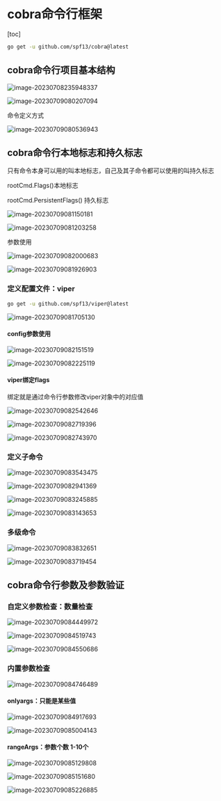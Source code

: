 # cobra命令行框架

[toc]

```bash
go get -u github.com/spf13/cobra@latest
```
## cobra命令行项目基本结构
![image-20230708235948337](imgs/image-20230708235948337.png)

![image-20230709080207094](imgs/image-20230709080207094.png)

命令定义方式

![image-20230709080536943](imgs/image-20230709080536943.png)

## cobra命令行本地标志和持久标志

只有命令本身可以用的叫本地标志，自己及其子命令都可以使用的叫持久标志

rootCmd.Flags()本地标志

rootCmd.PersistentFlags() 持久标志

![image-20230709081150181](imgs/image-20230709081150181.png)

![image-20230709081203258](imgs/image-20230709081203258.png)

参数使用

![image-20230709082000683](imgs/image-20230709082000683.png)

![image-20230709081926903](imgs/image-20230709081926903.png)



### 定义配置文件：viper

```bash
go get -u github.com/spf13/viper@latest
```

![image-20230709081705130](imgs/image-20230709081705130.png)

#### config参数使用

![image-20230709082151519](imgs/image-20230709082151519.png)

![image-20230709082225119](imgs/image-20230709082225119.png)

#### viper绑定flags

绑定就是通过命令行参数修改viper对象中的对应值

![image-20230709082542646](imgs/image-20230709082542646.png)

![image-20230709082719396](imgs/image-20230709082719396.png)

![image-20230709082743970](imgs/image-20230709082743970.png)



### 定义子命令

![image-20230709083543475](imgs/image-20230709083543475.png)



![image-20230709082941369](imgs/image-20230709082941369.png)

![image-20230709083245885](imgs/image-20230709083245885.png)

![image-20230709083143653](imgs/image-20230709083143653.png)

### 多级命令

![image-20230709083832651](imgs/image-20230709083832651.png)

![image-20230709083719454](imgs/image-20230709083719454.png)
## cobra命令行参数及参数验证

### 自定义参数检查：数量检查

![image-20230709084449972](imgs/image-20230709084449972.png)

![image-20230709084519743](imgs/image-20230709084519743.png)

![image-20230709084550686](imgs/image-20230709084550686.png)

### 内置参数检查

![image-20230709084746489](imgs/image-20230709084746489.png)

#### onlyargs：只能是某些值

![image-20230709084917693](imgs/image-20230709084917693.png)

![image-20230709085004143](imgs/image-20230709085004143.png)

#### rangeArgs：参数个数 1-10个

![image-20230709085129808](imgs/image-20230709085129808.png)

![image-20230709085151680](imgs/image-20230709085151680.png)

![image-20230709085226885](imgs/image-20230709085226885.png)